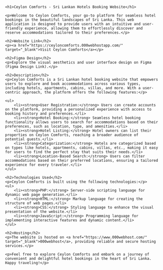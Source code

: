<!DOCTYPE html>
<html lang="en">
<head>
    <meta charset="UTF-8">
    <meta name="viewport" content="width=device-width, initial-scale=1.0">
    <title>Ceylon Comforts - Sri Lankan Hotels Booking Website</title>
</head>
<body>

    <h1>Ceylon Comforts - Sri Lankan Hotels Booking Website</h1>

    <p>Welcome to Ceylon Comforts, your go-to platform for seamless hotel bookings in the beautiful landscapes of Sri Lanka. This web application is designed to provide users with an intuitive and user-friendly experience, allowing them to effortlessly discover and reserve accommodations tailored to their preferences.</p>

    <h2>Website Link</h2>
    <p><a href="https://ceyloncomforts.000webhostapp.com/" target="_blank">Visit Ceylon Comforts</a></p>

    <h2>Figma Design</h2>
    <p>Explore the visual aesthetics and user interface design on Figma (Figma Design Link).</p>

    <h2>Description</h2>
    <p>Ceylon Comforts is a Sri Lankan hotel booking website that empowers users to explore and book accommodations across various types, including hotels, apartments, cabins, villas, and more. With a user-centric approach, the platform offers the following features:</p>

    <ul>
        <li><strong>User Registration:</strong> Users can create accounts on the platform, providing a personalized experience with access to booking history and preferences.</li>
        <li><strong>Hotel Booking:</strong> Seamless hotel booking functionality allows users to search for accommodations based on their preferences, such as location, type, and amenities.</li>
        <li><strong>Hotel Listing:</strong> Hotel owners can list their properties on Ceylon Comforts, reaching a broader audience of potential guests.</li>
        <li><strong>Categorization:</strong> Hotels are categorized based on types like hotels, apartments, cabins, villas, etc., making it easy for users to find the perfect stay that suits their needs.</li>
        <li><strong>Location-Based Search:</strong> Users can filter accommodations based on their preferred locations, ensuring a tailored experience for every traveler.</li>
    </ul>

    <h2>Technologies Used</h2>
    <p>Ceylon Comforts is built using the following technologies:</p>
    <ul>
        <li><strong>PHP:</strong> Server-side scripting language for dynamic web page generation.</li>
        <li><strong>HTML:</strong> Markup language for creating the structure of web pages.</li>
        <li><strong>CSS:</strong> Styling language to enhance the visual presentation of the website.</li>
        <li><strong>JavaScript:</strong> Programming language for implementing interactive features and dynamic content.</li>
    </ul>

    <h2>Hosting</h2>
    <p>The website is hosted on <a href="https://www.000webhost.com/" target="_blank">000webhost</a>, providing reliable and secure hosting services.</p>

    <p>Feel free to explore Ceylon Comforts and embark on a journey of convenient and delightful hotel bookings in the heart of Sri Lanka. Happy traveling!</p>

</body>
</html>

